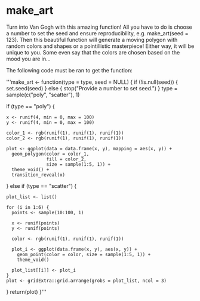# make_art
Turn into Van Gogh with this amazing function!
All you have to do is choose a number to set the seed and ensure reproducibility, e.g. make_art(seed = 123).
Then this beautiful function will generate a moving polygon with random colors and shapes or a pointillistic masterpiece!
Either way, it will be unique to you. Some even say that the colors are chosen based on the mood you are in...

The following code must be ran to get the function:

'''make_art <- function(type = type, seed = NULL) {
  if (!is.null(seed)) {
    set.seed(seed)
  } else {
    stop("Provide a number to set seed.")
  }
   type = sample(c("poly", "scatter"), 1)
  
  
   if (type == "poly") {
    
    x <- runif(4, min = 0, max = 100)
    y <- runif(4, min = 0, max = 100)
   
    color_1 <- rgb(runif(1), runif(1), runif(1))
    color_2 <- rgb(runif(1), runif(1), runif(1))
    
    plot <- ggplot(data = data.frame(x, y), mapping = aes(x, y)) +
      geom_polygon(color = color_1,
                   fill = color_2,
                   size = sample(1:5, 1)) +
      theme_void() +
      transition_reveal(x)
  } else if (type == "scatter") {
    
    plot_list <- list()
    
    for (i in 1:6) {
      points <- sample(10:100, 1)
      
      x <- runif(points)
      y <- runif(points)
      
      color <- rgb(runif(1), runif(1), runif(1))
      
      plot_i <- ggplot(data.frame(x, y), aes(x, y)) +
        geom_point(color = color, size = sample(1:5, 1)) +
        theme_void()
      
      plot_list[[i]] <- plot_i
    }
    plot <- gridExtra::grid.arrange(grobs = plot_list, ncol = 3)
  }
  return(plot)
}'''
